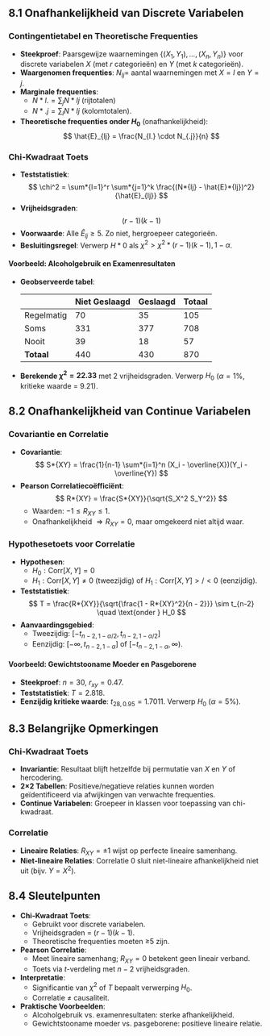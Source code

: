 ## 8.1 Onafhankelijkheid van Discrete Variabelen

### Contingentietabel en Theoretische Frequenties

- **Steekproef**: Paarsgewijze waarnemingen $\{(X_1, Y_1), \ldots, (X_n, Y_n)\}$ voor discrete variabelen $X$ (met $r$ categorieën) en $Y$ (met $k$ categorieën).
- **Waargenomen frequenties**: $N_{lj} =$ aantal waarnemingen met $X = l$ en $Y = j$.
- **Marginale frequenties**:
  - $N*{l.} = \sum_j N*{lj}$ (rijtotalen)
  - $N*{.j} = \sum_l N*{lj}$ (kolomtotalen).
- **Theoretische frequenties onder $H_0$** (onafhankelijkheid):
  $$
  \hat{E}_{lj} = \frac{N_{l.} \cdot N_{.j}}{n}
  $$

### Chi-Kwadraat Toets

- **Teststatistiek**:
  $$
  \chi^2 = \sum*{l=1}^r \sum*{j=1}^k \frac{(N*{lj} - \hat{E}*{lj})^2}{\hat{E}_{lj}}
  $$
- **Vrijheidsgraden**:
  $$
  (r-1)(k-1)
  $$
- **Voorwaarde**: Alle $\hat{E}_{lj} \geq 5$. Zo niet, hergroepeer categorieën.
- **Besluitingsregel**: Verwerp $H*0$ als $\chi^2 > \chi^2*{(r-1)(k-1), 1-\alpha}$.

#### Voorbeeld: Alcoholgebruik en Examenresultaten

- **Geobserveerde tabel**:

  |            | Niet Geslaagd | Geslaagd | Totaal |
  | ---------- | ------------- | -------- | ------ |
  | Regelmatig | 70            | 35       | 105    |
  | Soms       | 331           | 377      | 708    |
  | Nooit      | 39            | 18       | 57     |
  | **Totaal** | 440           | 430      | 870    |

- **Berekende $\chi^2 = 22.33$** met 2 vrijheidsgraden. Verwerp $H_0$ ($\alpha = 1\%$, kritieke waarde = 9.21).

## 8.2 Onafhankelijkheid van Continue Variabelen

### Covariantie en Correlatie

- **Covariantie**:
  $$
  S*{XY} = \frac{1}{n-1} \sum*{i=1}^n (X_i - \overline{X})(Y_i - \overline{Y})
  $$
- **Pearson Correlatiecoëfficiënt**:
  $$
  R*{XY} = \frac{S*{XY}}{\sqrt{S_X^2 S_Y^2}}
  $$
  - Waarden: $-1 \leq R_{XY} \leq 1$.
  - Onafhankelijkheid $\Rightarrow R_{XY} = 0$, maar omgekeerd niet altijd waar.

### Hypothesetoets voor Correlatie

- **Hypothesen**:
  - $H_0: \text{Corr}[X, Y] = 0$
  - $H_1: \text{Corr}[X, Y] \neq 0$ (tweezijdig) of $H_1: \text{Corr}[X, Y] >/< 0$ (eenzijdig).
- **Teststatistiek**:
  $$
  T = \frac{R*{XY}}{\sqrt{\frac{1 - R*{XY}^2}{n - 2}}} \sim t_{n-2} \quad \text{onder } H_0
  $$
- **Aanvaardingsgebied**:
  - Tweezijdig: $[-t_{n-2, 1-\alpha/2}, t_{n-2, 1-\alpha/2}]$
  - Eenzijdig: $[-\infty, t_{n-2, 1-\alpha}]$ of $[-t_{n-2, 1-\alpha}, \infty)$.

#### Voorbeeld: Gewichtstooname Moeder en Pasgeborene

- **Steekproef**: $n = 30$, $r_{xy} = 0.47$.
- **Teststatistiek**: $T = 2.818$.
- **Eenzijdig kritieke waarde**: $t_{28, 0.95} = 1.7011$. Verwerp $H_0$ ($\alpha = 5\%$).

## 8.3 Belangrijke Opmerkingen

### Chi-Kwadraat Toets

- **Invariantie**: Resultaat blijft hetzelfde bij permutatie van $X$ en $Y$ of hercodering.
- **2×2 Tabellen**: Positieve/negatieve relaties kunnen worden geïdentificeerd via afwijkingen van verwachte frequenties.
- **Continue Variabelen**: Groepeer in klassen voor toepassing van chi-kwadraat.

### Correlatie

- **Lineaire Relaties**: $R_{XY} = \pm 1$ wijst op perfecte lineaire samenhang.
- **Niet-lineaire Relaties**: Correlatie 0 sluit niet-lineaire afhankelijkheid niet uit (bijv. $Y = X^2$).

## 8.4 Sleutelpunten

- **Chi-Kwadraat Toets**:
  - Gebruikt voor discrete variabelen.
  - Vrijheidsgraden = $(r-1)(k-1)$.
  - Theoretische frequenties moeten ≥5 zijn.
- **Pearson Correlatie**:
  - Meet lineaire samenhang; $R_{XY} = 0$ betekent geen lineair verband.
  - Toets via $t$-verdeling met $n-2$ vrijheidsgraden.
- **Interpretatie**:
  - Significantie van $\chi^2$ of $T$ bepaalt verwerping $H_0$.
  - Correlatie ≠ causaliteit.
- **Praktische Voorbeelden**:
  - Alcoholgebruik vs. examenresultaten: sterke afhankelijkheid.
  - Gewichtstooname moeder vs. pasgeborene: positieve lineaire relatie.
